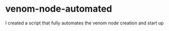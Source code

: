 # venom-node-automated
I created a script that fully automates the venom node creation and start up
